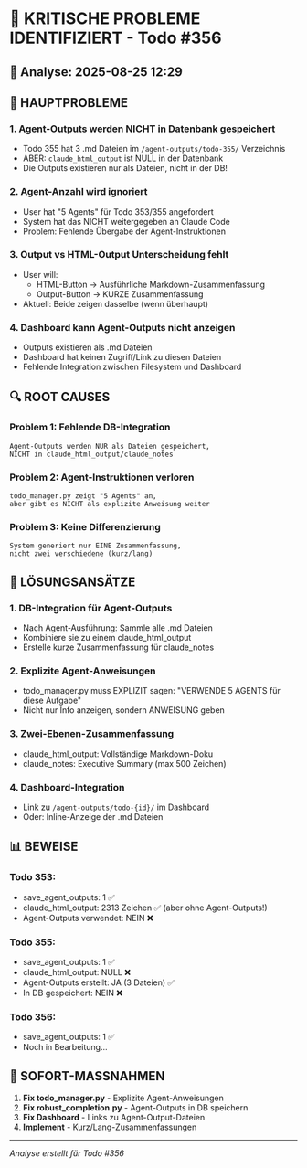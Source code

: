 # 🚨 KRITISCHE PROBLEME IDENTIFIZIERT - Todo #356

## 📅 Analyse: 2025-08-25 12:29

## 🔴 HAUPTPROBLEME

### 1. **Agent-Outputs werden NICHT in Datenbank gespeichert**
- Todo 355 hat 3 .md Dateien im `/agent-outputs/todo-355/` Verzeichnis
- ABER: `claude_html_output` ist NULL in der Datenbank
- Die Outputs existieren nur als Dateien, nicht in der DB!

### 2. **Agent-Anzahl wird ignoriert**
- User hat "5 Agents" für Todo 353/355 angefordert
- System hat das NICHT weitergegeben an Claude Code
- Problem: Fehlende Übergabe der Agent-Instruktionen

### 3. **Output vs HTML-Output Unterscheidung fehlt**
- User will: 
  - HTML-Button → Ausführliche Markdown-Zusammenfassung
  - Output-Button → KURZE Zusammenfassung
- Aktuell: Beide zeigen dasselbe (wenn überhaupt)

### 4. **Dashboard kann Agent-Outputs nicht anzeigen**
- Outputs existieren als .md Dateien
- Dashboard hat keinen Zugriff/Link zu diesen Dateien
- Fehlende Integration zwischen Filesystem und Dashboard

## 🔍 ROOT CAUSES

### Problem 1: Fehlende DB-Integration
```
Agent-Outputs werden NUR als Dateien gespeichert, 
NICHT in claude_html_output/claude_notes
```

### Problem 2: Agent-Instruktionen verloren
```
todo_manager.py zeigt "5 Agents" an,
aber gibt es NICHT als explizite Anweisung weiter
```

### Problem 3: Keine Differenzierung
```
System generiert nur EINE Zusammenfassung,
nicht zwei verschiedene (kurz/lang)
```

## 🎯 LÖSUNGSANSÄTZE

### 1. **DB-Integration für Agent-Outputs**
- Nach Agent-Ausführung: Sammle alle .md Dateien
- Kombiniere sie zu einem claude_html_output
- Erstelle kurze Zusammenfassung für claude_notes

### 2. **Explizite Agent-Anweisungen**
- todo_manager.py muss EXPLIZIT sagen:
  "VERWENDE 5 AGENTS für diese Aufgabe"
- Nicht nur Info anzeigen, sondern ANWEISUNG geben

### 3. **Zwei-Ebenen-Zusammenfassung**
- claude_html_output: Vollständige Markdown-Doku
- claude_notes: Executive Summary (max 500 Zeichen)

### 4. **Dashboard-Integration**
- Link zu `/agent-outputs/todo-{id}/` im Dashboard
- Oder: Inline-Anzeige der .md Dateien

## 📊 BEWEISE

### Todo 353:
- save_agent_outputs: 1 ✅
- claude_html_output: 2313 Zeichen ✅ (aber ohne Agent-Outputs!)
- Agent-Outputs verwendet: NEIN ❌

### Todo 355:
- save_agent_outputs: 1 ✅
- claude_html_output: NULL ❌
- Agent-Outputs erstellt: JA (3 Dateien) ✅
- In DB gespeichert: NEIN ❌

### Todo 356:
- save_agent_outputs: 1 ✅
- Noch in Bearbeitung...

## 🚀 SOFORT-MASSNAHMEN

1. **Fix todo_manager.py** - Explizite Agent-Anweisungen
2. **Fix robust_completion.py** - Agent-Outputs in DB speichern
3. **Fix Dashboard** - Links zu Agent-Output-Dateien
4. **Implement** - Kurz/Lang-Zusammenfassungen

---

*Analyse erstellt für Todo #356*